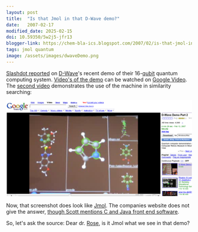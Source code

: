 ```yaml
---
layout: post
title:  "Is that Jmol in that D-Wave demo?"
date:   2007-02-17
modified_date: 2025-02-15
doi: 10.59350/5w2j5-jfr13
blogger-link: https://chem-bla-ics.blogspot.com/2007/02/is-that-jmol-in-that-d-wave-demo.html
tags: jmol quantum
image: /assets/images/dwaveDemo.png
---
```


[Slashdot reported](http://science.slashdot.org/article.pl?sid=07/02/15/1417236&from=rss) on
[D-Wave](http://www.dwavesys.com/)'s recent demo of their 16-[qubit](http://en.wikipedia.org/wiki/Qubit)
quantum computing system. [Video's of the demo](http://kwc.org/blog/archives/2007/2007-02-14.dwave_demo.html)
can be watched on [Google Video](http://video.google.com/). The [second video](http://video.google.com/videoplay?docid=-291541120357804188&hl=en)
demonstrates the use of the machine in similarity searching:

![](/assets/images/dwaveDemo.png)

Now, that screenshot does look like [Jmol](http://jmol.sf.net/).
The companies website does not give the answer, [though Scott mentions C and Java front end software](http://scottaaronson.com/blog/?p=198).

So, let's ask the source: Dear dr. [Rose](http://dwave.wordpress.com/), is it Jmol what we see in that demo?
